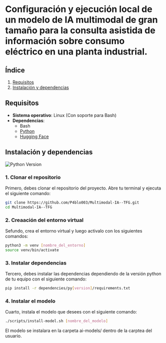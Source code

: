 # Configuración y ejecución local de un modelo de IA multimodal de gran tamaño para la consulta asistida de información sobre consumo eléctrico en una planta industrial.

## **Índice**
1. [Requisitos](#requisitos)
2. [Instalación y dependencias](#instalación-y-dependencias)

## **Requisitos**

- **Sistema operativo**: Linux (Con soporte para Bash)
- **Dependencias**:
  - Bash
  - [Python](https://www.python.org/downloads/)
  - [Hugging Face](https://huggingface.co/)


## **Instalación y dependencias**
![Python Version](https://img.shields.io/badge/python-3.12.6-blue)

### 1. Clonar el repositorio

Primero, debes clonar el repositorio del proyecto. Abre tu terminal y ejecuta el siguiente comando:
```bash
git clone https://github.com/P4blo003/Multimodal-IA--TFG.git
cd Multimodal-IA--TFG
```

### 2. Creaación del entorno virtual

Sefundo, crea el entorno virtual y luego activalo con los siguientes comandos:
```bash
python3 -m venv [nombre_del_entorno]
source venv/bin/activate
```

### 3. Instalar dependencias

Tercero, debes instalar las dependencias dependiendo de la versión python de tu equipo con el siguiente comando:
```bash
pip install -r dependencies/py[version]/requirements.txt
```

### 4. Instalar el modelo

Cuarto, instala el modelo que desees con el siguiente comando:
```bash
./scripts/install-model.sh [nombre_del_modelo]
```
El modelo se instalara en la carpeta ai-models/ dentro de la carptea del usuario.